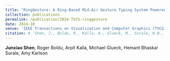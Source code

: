 ```yaml
---
title: "RingGesture: A Ring-Based Mid-Air Gesture Typing System Powered by a Deep-Learning Word Prediction Framework"
collection: publications
permalink: /publication/2024-TVCG-ringgesture
date: 2024-10
venue: 'IEEE Transactions on Visualization and Computer Graphics (TVCG) 2024'
citation: # 'Shen, J., Boldu, R., Kalla, A., Glueck, M., Surale, H.B., & Karlson, A. (2024). RingGesture: A Ring-Based Mid-Air Gesture Typing System Powered by a Deep-Learning Word Prediction Framework. In IEEE Transactions on Visualization and Computer Graphics.'
---
```

**Junxiao Shen**, Roger Boldu, Arpit Kalla, Michael Glueck, Hemant Bhaskar Surale, Amy Karlson


